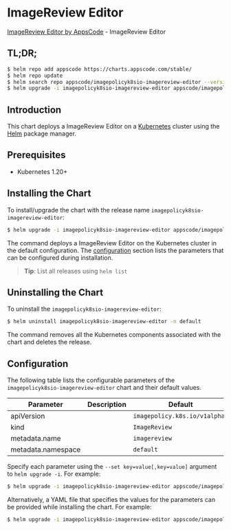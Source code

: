 # ImageReview Editor

[ImageReview Editor by AppsCode](https://appscode.com) - ImageReview Editor

## TL;DR;

```bash
$ helm repo add appscode https://charts.appscode.com/stable/
$ helm repo update
$ helm search repo appscode/imagepolicyk8sio-imagereview-editor --version=v0.25.0
$ helm upgrade -i imagepolicyk8sio-imagereview-editor appscode/imagepolicyk8sio-imagereview-editor -n default --create-namespace --version=v0.25.0
```

## Introduction

This chart deploys a ImageReview Editor on a [Kubernetes](http://kubernetes.io) cluster using the [Helm](https://helm.sh) package manager.

## Prerequisites

- Kubernetes 1.20+

## Installing the Chart

To install/upgrade the chart with the release name `imagepolicyk8sio-imagereview-editor`:

```bash
$ helm upgrade -i imagepolicyk8sio-imagereview-editor appscode/imagepolicyk8sio-imagereview-editor -n default --create-namespace --version=v0.25.0
```

The command deploys a ImageReview Editor on the Kubernetes cluster in the default configuration. The [configuration](#configuration) section lists the parameters that can be configured during installation.

> **Tip**: List all releases using `helm list`

## Uninstalling the Chart

To uninstall the `imagepolicyk8sio-imagereview-editor`:

```bash
$ helm uninstall imagepolicyk8sio-imagereview-editor -n default
```

The command removes all the Kubernetes components associated with the chart and deletes the release.

## Configuration

The following table lists the configurable parameters of the `imagepolicyk8sio-imagereview-editor` chart and their default values.

|     Parameter      | Description |                 Default                  |
|--------------------|-------------|------------------------------------------|
| apiVersion         |             | <code>imagepolicy.k8s.io/v1alpha1</code> |
| kind               |             | <code>ImageReview</code>                 |
| metadata.name      |             | <code>imagereview</code>                 |
| metadata.namespace |             | <code>default</code>                     |


Specify each parameter using the `--set key=value[,key=value]` argument to `helm upgrade -i`. For example:

```bash
$ helm upgrade -i imagepolicyk8sio-imagereview-editor appscode/imagepolicyk8sio-imagereview-editor -n default --create-namespace --version=v0.25.0 --set apiVersion=imagepolicy.k8s.io/v1alpha1
```

Alternatively, a YAML file that specifies the values for the parameters can be provided while
installing the chart. For example:

```bash
$ helm upgrade -i imagepolicyk8sio-imagereview-editor appscode/imagepolicyk8sio-imagereview-editor -n default --create-namespace --version=v0.25.0 --values values.yaml
```

